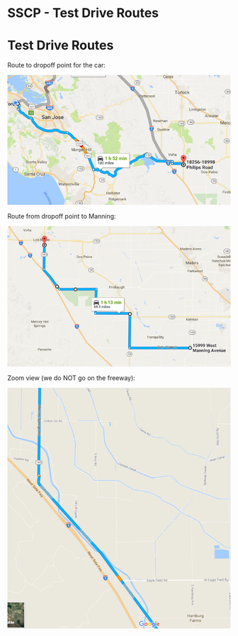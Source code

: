 # SSCP - Test Drive Routes

# Test Drive Routes

Route to dropoff point for the car:

![](../../../../../assets/image_3cf9c3ded3.png)

Route from dropoff point to Manning:

![](../../../../../assets/image_30d6ba59a0.png)

Zoom view (we do NOT go on the freeway):

![](../../../../../assets/image_d481091799.png)

